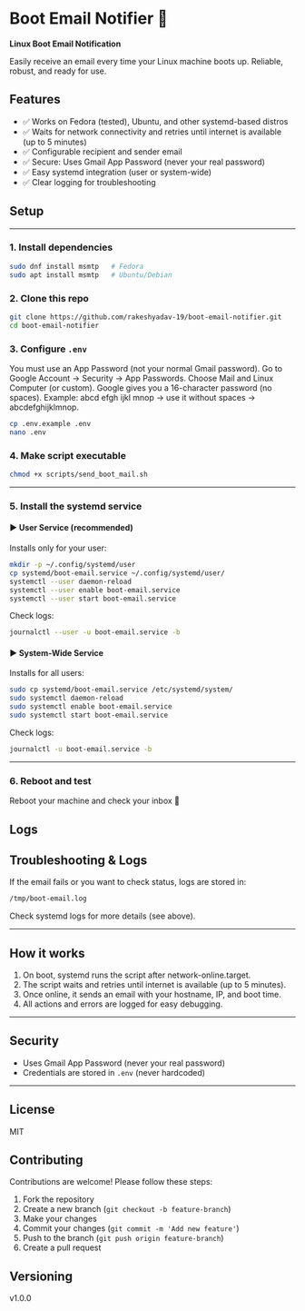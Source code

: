 # Boot Email Notifier 🚀

**Linux Boot Email Notification**

Easily receive an email every time your Linux machine boots up. Reliable, robust, and ready for use.

## Features

- ✅ Works on Fedora (tested), Ubuntu, and other systemd-based distros
- ✅ Waits for network connectivity and retries until internet is available (up to 5 minutes)
- ✅ Configurable recipient and sender email
- ✅ Secure: Uses Gmail App Password (never your real password)
- ✅ Easy systemd integration (user or system-wide)
- ✅ Clear logging for troubleshooting

## Setup

---

### 1. Install dependencies

```bash
sudo dnf install msmtp   # Fedora
sudo apt install msmtp   # Ubuntu/Debian
```

### 2. Clone this repo

```bash
git clone https://github.com/rakeshyadav-19/boot-email-notifier.git
cd boot-email-notifier
```

### 3. Configure `.env`

You must use an App Password (not your normal Gmail password).
Go to Google Account → Security → App Passwords.
Choose Mail and Linux Computer (or custom).
Google gives you a 16-character password (no spaces).
Example: abcd efgh ijkl mnop → use it without spaces → abcdefghijklmnop.

```bash
cp .env.example .env
nano .env
```

### 4. Make script executable

```bash
chmod +x scripts/send_boot_mail.sh
```

---

### 5. Install the systemd service

#### ▶️ User Service (recommended)

Installs only for your user:

```bash
mkdir -p ~/.config/systemd/user
cp systemd/boot-email.service ~/.config/systemd/user/
systemctl --user daemon-reload
systemctl --user enable boot-email.service
systemctl --user start boot-email.service
```

Check logs:

```bash
journalctl --user -u boot-email.service -b
```

#### ▶️ System-Wide Service

Installs for all users:

```bash
sudo cp systemd/boot-email.service /etc/systemd/system/
sudo systemctl daemon-reload
sudo systemctl enable boot-email.service
sudo systemctl start boot-email.service
```

Check logs:

```bash
journalctl -u boot-email.service -b
```

---

### 6. Reboot and test

Reboot your machine and check your inbox 🎉

## Logs

## Troubleshooting & Logs

If the email fails or you want to check status, logs are stored in:

```bash
/tmp/boot-email.log
```

Check systemd logs for more details (see above).

---

## How it works

1. On boot, systemd runs the script after network-online.target.
2. The script waits and retries until internet is available (up to 5 minutes).
3. Once online, it sends an email with your hostname, IP, and boot time.
4. All actions and errors are logged for easy debugging.

---

## Security

- Uses Gmail App Password (never your real password)
- Credentials are stored in `.env` (never hardcoded)

---

## License

MIT

## Contributing

Contributions are welcome! Please follow these steps:

1. Fork the repository
2. Create a new branch (`git checkout -b feature-branch`)
3. Make your changes
4. Commit your changes (`git commit -m 'Add new feature'`)
5. Push to the branch (`git push origin feature-branch`)
6. Create a pull request

## Versioning

v1.0.0

